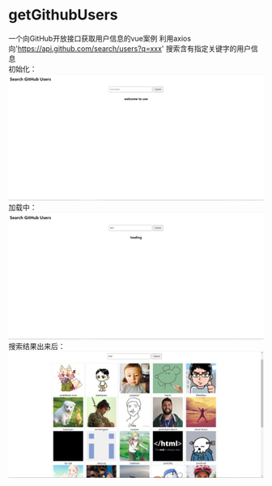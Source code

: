 # getGithubUsers
一个向GitHub开放接口获取用户信息的vue案例
利用axios向'https://api.github.com/search/users?q=xxx' 搜索含有指定关键字的用户信息        
初始化：![image](https://github.com/wayne-up/wayne-up/blob/main/github1.png)
加载中：![image](https://github.com/wayne-up/wayne-up/blob/main/github2.png)
搜索结果出来后：![image](https://github.com/wayne-up/wayne-up/blob/main/github3.png)
